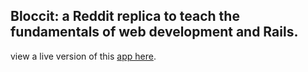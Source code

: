 ## Bloccit: a Reddit replica to teach the fundamentals of web development and Rails.

view a live version of this [app here](https://mysterious-bastion-35566.herokuapp.com/).
